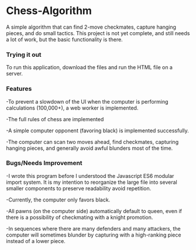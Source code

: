 # Chess-Algorithm
A simple algorithm that can find 2-move checkmates, capture hanging pieces, and do small tactics. This project is not yet complete, and still needs a lot of work, but the basic functionality is there.

### Trying it out
To run this application, download the files and run the HTML file on a server.

### Features

-To prevent a slowdown of the UI when the computer is performing calculations (100,000+), a web worker is implemented. 

-The full rules of chess are implemented

-A simple computer opponent (favoring black) is implemented successfully.

-The computer can scan two moves ahead, find checkmates, capturing hanging pieces, and generally avoid awful blunders most of the time.

### Bugs/Needs Improvement

-I wrote this program before I understood the Javascript ES6 modular import system. It is my intention to reorganize the large file into several smaller components to preserve readability avoid repetition.

-Currently, the computer only favors black.

-All pawns (on the computer side) automatically default to queen, even if there is a possibility of checkmating with a knight promotion.

-In sequences where there are many defenders and many attackers, the computer will sometimes blunder by capturing with a high-ranking piece instead of a lower piece.
